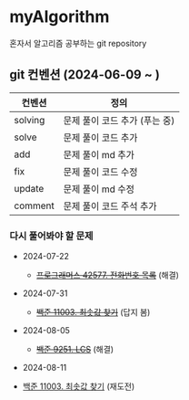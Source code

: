 # myAlgorithm
혼자서 알고리즘 공부하는 git repository

## git 컨벤션 (2024-06-09 ~ )
| 컨벤션 | 정의 |
|--------|------|
| solving | 문제 풀이 코드 추가 (푸는 중) |
| solve  | 문제 풀이 코드 추가 |
| add    | 문제 풀이 md 추가 |
| fix   | 문제 풀이 코드 수정 |
| update   | 문제 풀이 md 수정 |
| comment | 문제 풀이 코드 주석 추가 |


### 다시 풀어봐야 할 문제
 * 2024-07-22
    - ~~[프로그래머스 42577. 전화번호 목록](https://school.programmers.co.kr/learn/courses/30/lessons/42577)~~ (해결)

 * 2024-07-31
   - ~~[백준 11003. 최솟값 찾기](https://www.acmicpc.net/problem/11003)~~ (답지 봄)

 * 2024-08-05
   - ~~[백준 9251. LCS](https://www.acmicpc.net/problem/9251)~~ (해결)

 * 2024-08-11
  - [백준 11003. 최솟값 찾기](https://www.acmicpc.net/problem/11003) (재도전)